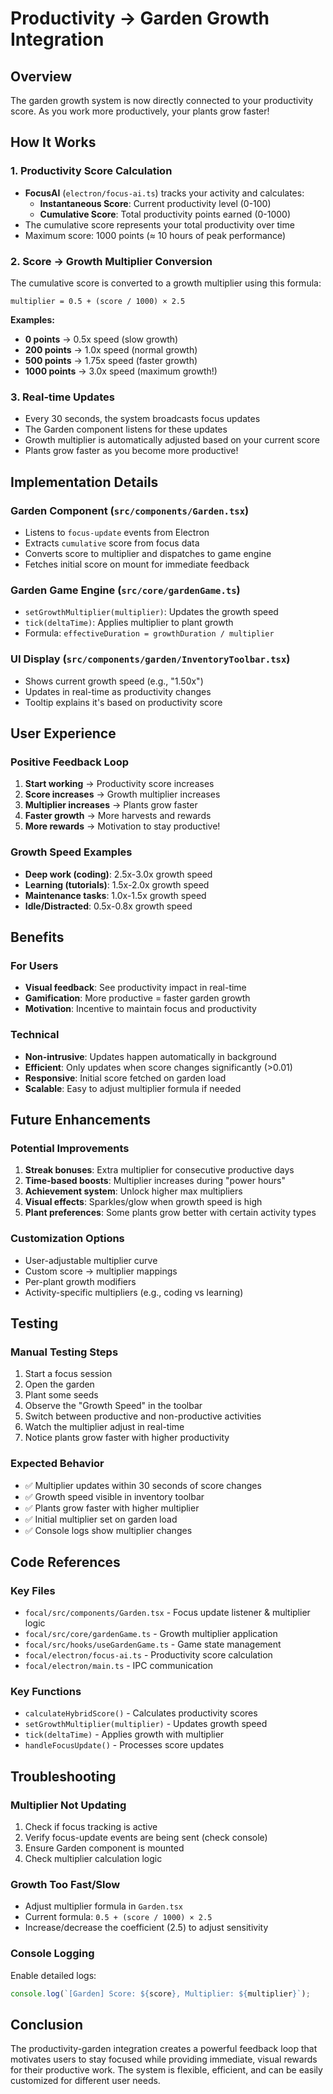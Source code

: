 # Productivity → Garden Growth Integration

## Overview
The garden growth system is now directly connected to your productivity score. As you work more productively, your plants grow faster!

## How It Works

### 1. Productivity Score Calculation
- **FocusAI** (`electron/focus-ai.ts`) tracks your activity and calculates:
  - **Instantaneous Score**: Current productivity level (0-100)
  - **Cumulative Score**: Total productivity points earned (0-1000)
- The cumulative score represents your total productivity over time
- Maximum score: 1000 points (≈ 10 hours of peak performance)

### 2. Score → Growth Multiplier Conversion
The cumulative score is converted to a growth multiplier using this formula:

```
multiplier = 0.5 + (score / 1000) × 2.5
```

**Examples:**
- **0 points** → 0.5x speed (slow growth)
- **200 points** → 1.0x speed (normal growth)
- **500 points** → 1.75x speed (faster growth)
- **1000 points** → 3.0x speed (maximum growth!)

### 3. Real-time Updates
- Every 30 seconds, the system broadcasts focus updates
- The Garden component listens for these updates
- Growth multiplier is automatically adjusted based on your current score
- Plants grow faster as you become more productive!

## Implementation Details

### Garden Component (`src/components/Garden.tsx`)
- Listens to `focus-update` events from Electron
- Extracts `cumulative` score from focus data
- Converts score to multiplier and dispatches to game engine
- Fetches initial score on mount for immediate feedback

### Garden Game Engine (`src/core/gardenGame.ts`)
- `setGrowthMultiplier(multiplier)`: Updates the growth speed
- `tick(deltaTime)`: Applies multiplier to plant growth
- Formula: `effectiveDuration = growthDuration / multiplier`

### UI Display (`src/components/garden/InventoryToolbar.tsx`)
- Shows current growth speed (e.g., "1.50x")
- Updates in real-time as productivity changes
- Tooltip explains it's based on productivity score

## User Experience

### Positive Feedback Loop
1. **Start working** → Productivity score increases
2. **Score increases** → Growth multiplier increases
3. **Multiplier increases** → Plants grow faster
4. **Faster growth** → More harvests and rewards
5. **More rewards** → Motivation to stay productive!

### Growth Speed Examples
- **Deep work (coding)**: 2.5x-3.0x growth speed
- **Learning (tutorials)**: 1.5x-2.0x growth speed  
- **Maintenance tasks**: 1.0x-1.5x growth speed
- **Idle/Distracted**: 0.5x-0.8x growth speed

## Benefits

### For Users
- **Visual feedback**: See productivity impact in real-time
- **Gamification**: More productive = faster garden growth
- **Motivation**: Incentive to maintain focus and productivity

### Technical
- **Non-intrusive**: Updates happen automatically in background
- **Efficient**: Only updates when score changes significantly (>0.01)
- **Responsive**: Initial score fetched on garden load
- **Scalable**: Easy to adjust multiplier formula if needed

## Future Enhancements

### Potential Improvements
1. **Streak bonuses**: Extra multiplier for consecutive productive days
2. **Time-based boosts**: Multiplier increases during "power hours"
3. **Achievement system**: Unlock higher max multipliers
4. **Visual effects**: Sparkles/glow when growth speed is high
5. **Plant preferences**: Some plants grow better with certain activity types

### Customization Options
- User-adjustable multiplier curve
- Custom score → multiplier mappings
- Per-plant growth modifiers
- Activity-specific multipliers (e.g., coding vs learning)

## Testing

### Manual Testing Steps
1. Start a focus session
2. Open the garden
3. Plant some seeds
4. Observe the "Growth Speed" in the toolbar
5. Switch between productive and non-productive activities
6. Watch the multiplier adjust in real-time
7. Notice plants grow faster with higher productivity

### Expected Behavior
- ✅ Multiplier updates within 30 seconds of score changes
- ✅ Growth speed visible in inventory toolbar
- ✅ Plants grow faster with higher multiplier
- ✅ Initial multiplier set on garden load
- ✅ Console logs show multiplier changes

## Code References

### Key Files
- `focal/src/components/Garden.tsx` - Focus update listener & multiplier logic
- `focal/src/core/gardenGame.ts` - Growth multiplier application
- `focal/src/hooks/useGardenGame.ts` - Game state management
- `focal/electron/focus-ai.ts` - Productivity score calculation
- `focal/electron/main.ts` - IPC communication

### Key Functions
- `calculateHybridScore()` - Calculates productivity scores
- `setGrowthMultiplier(multiplier)` - Updates growth speed
- `tick(deltaTime)` - Applies growth with multiplier
- `handleFocusUpdate()` - Processes score updates

## Troubleshooting

### Multiplier Not Updating
1. Check if focus tracking is active
2. Verify focus-update events are being sent (check console)
3. Ensure Garden component is mounted
4. Check multiplier calculation logic

### Growth Too Fast/Slow
- Adjust multiplier formula in `Garden.tsx`
- Current formula: `0.5 + (score / 1000) × 2.5`
- Increase/decrease the coefficient (2.5) to adjust sensitivity

### Console Logging
Enable detailed logs:
```typescript
console.log(`[Garden] Score: ${score}, Multiplier: ${multiplier}`);
```

## Conclusion
The productivity-garden integration creates a powerful feedback loop that motivates users to stay focused while providing immediate, visual rewards for their productive work. The system is flexible, efficient, and can be easily customized for different user needs.

